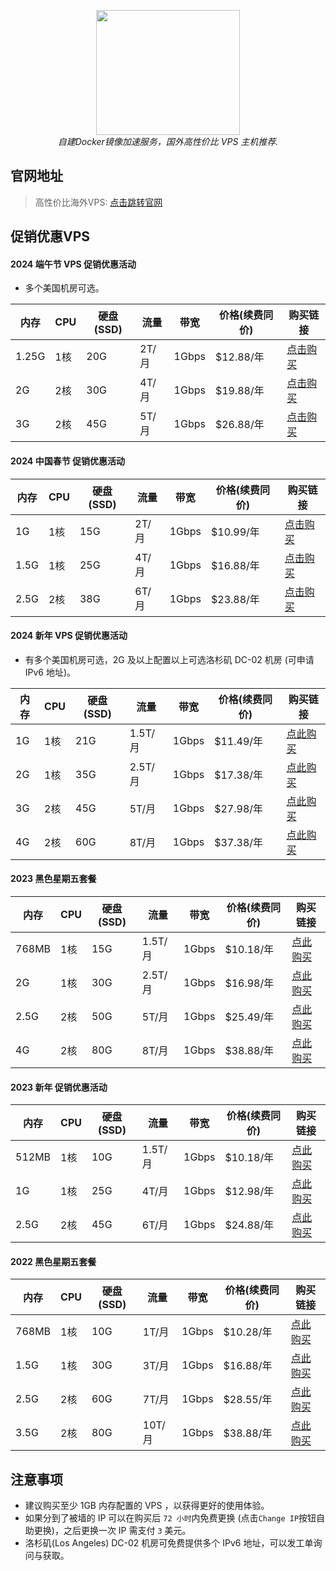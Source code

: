 <div style="text-align: center">
  <p align="center">
  <img src="https://github.com/dqzboy/Docker-Proxy/assets/42825450/c187d66f-152e-4172-8268-e54bd77d48bb" width="230px" height="200px">
      <br>
      <i>自建Docker镜像加速服务，国外高性价比 VPS 主机推荐.</i>
  </p>
</div>

## 官网地址

> 高性价比海外VPS: [点击跳转官网](https://my.racknerd.com/aff.php?aff=12151) 

## 促销优惠VPS

#### 2024 端午节 VPS 促销优惠活动
- 多个美国机房可选。

| 内存 | CPU | 硬盘(SSD) | 流量 | 带宽 | 价格(续费同价) | 购买链接 |
|------|-----|-----------|------|------|----------------|----------|
| 1.25G | 1核 | 20G | 2T/月 | 1Gbps | $12.88/年 | [点击购买](https://my.racknerd.com/aff.php?aff=12151&pid=850) |
| 2G | 2核 | 30G | 4T/月 | 1Gbps | $19.88/年 | [点击购买](https://my.racknerd.com/aff.php?aff=12151&pid=851) |
| 3G | 2核 | 45G | 5T/月 | 1Gbps | $26.88/年 | [点击购买](https://my.racknerd.com/aff.php?aff=12151&pid=852) |

#### 2024 中国春节 促销优惠活动

| 内存 | CPU | 硬盘(SSD) | 流量 | 带宽 | 价格(续费同价) | 购买链接 |
|------|-----|-----------|------|------|----------------|----------|
| 1G | 1核 | 15G | 2T/月 | 1Gbps | $10.99/年 | [点击购买](https://my.racknerd.com/aff.php?aff=12151&pid=838) |
| 1.5G | 1核 | 25G | 4T/月 | 1Gbps | $16.88/年 | [点击购买](https://my.racknerd.com/aff.php?aff=12151&pid=839) |
| 2.5G | 2核 | 38G | 6T/月 | 1Gbps | $23.88/年 | [点击购买](https://my.racknerd.com/aff.php?aff=12151&pid=840) |

#### 2024 新年 VPS 促销优惠活动
- 有多个美国机房可选，2G 及以上配置以上可选洛杉矶 DC-02 机房 (可申请 IPv6 地址)。

| 内存 | CPU | 硬盘(SSD) | 流量 | 带宽 | 价格(续费同价) | 购买链接 |
|------|-----|-----------|------|------|----------------|----------|
| 1G | 1核 | 21G | 1.5T/月 | 1Gbps | $11.49/年 | [点此购买](https://my.racknerd.com/aff.php?aff=12151&pid=826) |
| 2G | 1核 | 35G | 2.5T/月 | 1Gbps | $17.38/年 | [点此购买](https://my.racknerd.com/aff.php?aff=12151&pid=827) |
| 3G | 2核 | 45G | 5T/月 | 1Gbps | $27.98/年 | [点此购买](https://my.racknerd.com/aff.php?aff=12151&pid=828) |
| 4G | 2核 | 60G | 8T/月 | 1Gbps | $37.38/年 | [点此购买](https://my.racknerd.com/aff.php?aff=12151&pid=829) |

#### 2023 黑色星期五套餐

| 内存 | CPU | 硬盘(SSD) | 流量 | 带宽 | 价格(续费同价) | 购买链接 |
|------|-----|-----------|------|------|----------------|----------|
| 768MB | 1核 | 15G | 1.5T/月 | 1Gbps | $10.18/年 | [点此购买](https://my.racknerd.com/aff.php?aff=12151&pid=792) |
| 2G | 1核 | 30G | 2.5T/月 | 1Gbps | $16.98/年 | [点此购买](https://my.racknerd.com/aff.php?aff=12151&pid=793) |
| 2.5G | 2核 | 50G | 5T/月 | 1Gbps | $25.49/年 | [点此购买](https://my.racknerd.com/aff.php?aff=12151&pid=794) |
| 4G | 2核 | 80G | 8T/月 | 1Gbps | $38.88/年 | [点此购买](https://my.racknerd.com/aff.php?aff=12151&pid=795) |

#### 2023 新年 促销优惠活动

| 内存 | CPU | 硬盘(SSD) | 流量 | 带宽 | 价格(续费同价) | 购买链接 |
|------|-----|-----------|------|------|----------------|----------|
| 512MB | 1核 | 10G | 1.5T/月 | 1Gbps | $10.18/年 | [点此购买](https://my.racknerd.com/aff.php?aff=12151&pid=734) |
| 1G | 1核 | 25G | 4T/月 | 1Gbps | $12.98/年 | [点此购买](https://my.racknerd.com/aff.php?aff=12151&pid=735) |
| 2.5G | 2核 | 45G | 6T/月 | 1Gbps | $24.88/年 | [点此购买](https://my.racknerd.com/aff.php?aff=12151&pid=736) |

#### 2022 黑色星期五套餐

| 内存 | CPU | 硬盘(SSD) | 流量 | 带宽 | 价格(续费同价) | 购买链接 |
|------|-----|-----------|------|------|----------------|----------|
| 768MB | 1核 | 10G | 1T/月 | 1Gbps | $10.28/年 | [点此购买](https://my.racknerd.com/aff.php?aff=12151&pid=695) |
| 1.5G | 1核 | 30G | 3T/月 | 1Gbps | $16.88/年 | [点此购买](https://my.racknerd.com/aff.php?aff=12151&pid=696) |
| 2.5G | 2核 | 60G | 7T/月 | 1Gbps | $28.55/年 | [点此购买](https://my.racknerd.com/aff.php?aff=12151&pid=697) |
| 3.5G | 2核 | 80G | 10T/月 | 1Gbps | $38.88/年 | [点此购买](https://my.racknerd.com/aff.php?aff=12151&pid=698) |


## 注意事项
- 建议购买至少 1GB 内存配置的 VPS ，以获得更好的使用体验。
- 如果分到了被墙的 IP 可以在购买后 `72 小时`内免费更换 (点击`Change IP`按钮自助更换)，之后更换一次 IP 需支付 `3` 美元。
- 洛杉矶(Los Angeles) DC-02 机房可免费提供多个 IPv6 地址，可以发工单询问与获取。
